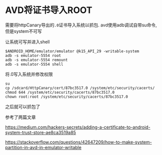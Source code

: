 AVD将证书导入ROOT
===============

需要将httpCanary导出的`.0`证书导入系统以抓包. avd使用adb调试自带su命令, 但是system不可写


让系统可写并进入shell

```shell
$ANDROID_HOME/emulator/emulator @k15_API_29 -writable-system
adb -s emulator-5554 root
adb -s emulator-5554 remount
adb -s emulator-5554 shell
```

将.0写入系统并修改权限

```shell
su
cp /sdcard/HttpCanary/cert/87bc3517.0 /system/etc/security/cacerts/
chmod 644 /system/etc/security/cacerts/87bc3517.0
chown root:root /system/etc/security/cacerts/87bc3517.0
```

之后就可以抓包了

参考了两篇文章

https://medium.com/hackers-secrets/adding-a-certificate-to-android-system-trust-store-ae8ca3519a85

https://stackoverflow.com/questions/42647209/how-to-make-system-partition-in-avd-in-emulator-writable


